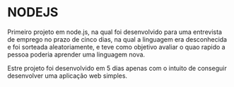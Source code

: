 # NODEJS

Primeiro projeto em node.js, na qual foi desenvolvido para uma entrevista de 
emprego no prazo de cinco dias, na qual a linguagem era desconhecida
e foi sorteada aleatoriamente, e teve como objetivo avaliar o quao rapido a
pessoa poderia aprender uma linguagem nova.


Estre projeto foi desenvolvido em 5 dias apenas com o intuito de conseguir
desenvolver uma aplicação web simples.
